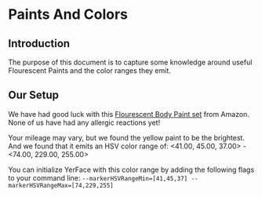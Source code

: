Paints And Colors
=================

Introduction
------------

The purpose of this document is to capture some knowledge around useful Flourescent Paints and the color ranges they emit.

Our Setup
---------

We have had good luck with this [Flourescent Body Paint set](https://www.amazon.com/gp/product/B009E6TE0S) from Amazon. None of us have had any allergic reactions yet!

Your mileage may vary, but we found the yellow paint to be the brightest. And we found that it emits an HSV color range of: <41.00, 45.00, 37.00> - <74.00, 229.00, 255.00>

You can initialize YerFace with this color range by adding the following flags to your command line: `--markerHSVRangeMin=[41,45,37] --markerHSVRangeMax=[74,229,255]`
